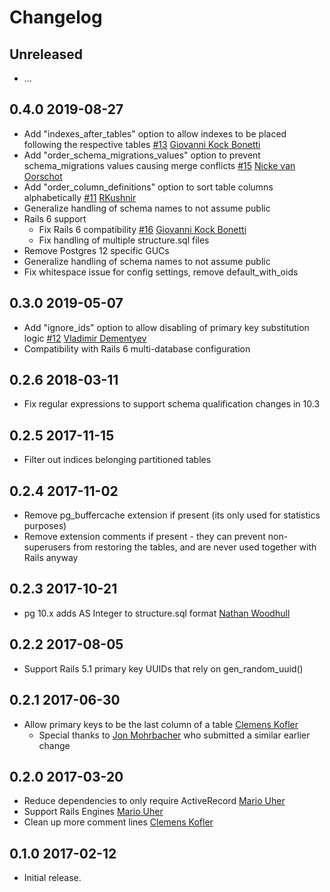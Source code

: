 # Changelog

## Unreleased

* ...

## 0.4.0    2019-08-27

* Add "indexes_after_tables" option to allow indexes to be placed following the respective tables [#13](https://github.com/lfittl/activerecord-clean-db-structure/pull/13) [Giovanni Kock Bonetti](https://github.com/giovannibonetti)
* Add "order_schema_migrations_values" option to prevent schema_migrations values causing merge conflicts [#15](https://github.com/lfittl/activerecord-clean-db-structure/pull/15) [Nicke van Oorschot](https://github.com/nvanoorschot)
* Add "order_column_definitions" option to sort table columns alphabetically [#11](https://github.com/lfittl/activerecord-clean-db-structure/pull/11) [RKushnir](https://github.com/RKushnir)
* Generalize handling of schema names to not assume public
* Rails 6 support
  * Fix Rails 6 compatibility [#16](https://github.com/lfittl/activerecord-clean-db-structure/pull/16) [Giovanni Kock Bonetti](https://github.com/giovannibonetti)
  * Fix handling of multiple structure.sql files
* Remove Postgres 12 specific GUCs
* Generalize handling of schema names to not assume public
* Fix whitespace issue for config settings, remove default_with_oids


## 0.3.0    2019-05-07

* Add "ignore_ids" option to allow disabling of primary key substitution logic [#12](https://github.com/lfittl/activerecord-clean-db-structure/pull/12) [Vladimir Dementyev](https://github.com/palkan)
* Compatibility with Rails 6 multi-database configuration


## 0.2.6    2018-03-11

* Fix regular expressions to support schema qualification changes in 10.3


## 0.2.5    2017-11-15

* Filter out indices belonging partitioned tables


## 0.2.4    2017-11-02

* Remove pg_buffercache extension if present (its only used for statistics purposes)
* Remove extension comments if present - they can prevent non-superusers from
  restoring the tables, and are never used together with Rails anyway


## 0.2.3    2017-10-21

* pg 10.x adds AS Integer to structure.sql format [Nathan Woodhull](https://github.com/woodhull)


## 0.2.2    2017-08-05

* Support Rails 5.1 primary key UUIDs that rely on gen_random_uuid()


## 0.2.1    2017-06-30

* Allow primary keys to be the last column of a table [Clemens Kofler](https://github.com/clemens)
  - Special thanks to [Jon Mohrbacher](https://github.com/johnnymo87) who submitted a similar earlier change


## 0.2.0    2017-03-20

* Reduce dependencies to only require ActiveRecord [Mario Uher](https://github.com/ream88)
* Support Rails Engines [Mario Uher](https://github.com/ream88)
* Clean up more comment lines [Clemens Kofler](https://github.com/clemens)


## 0.1.0    2017-02-12

* Initial release.
